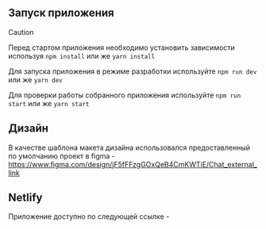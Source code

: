 ## Запуск приложения

> [!CAUTION]
> Перед стартом приложения необходимо установить зависимости используя `npm install` или же `yarn install`

Для запуска приложения в режиме разработки используйте `npm run dev` или же `yarn dev`

Для проверки работы собранного приложения используйте `npm run start` или же `yarn start`

## Дизайн

В качестве шаблона макета дизайна использовался предоставленный по умолчанию проект в figma - https://www.figma.com/design/jF5fFFzgGOxQeB4CmKWTiE/Chat_external_link

## Netlify

Приложение доступно по следующей ссылке - 